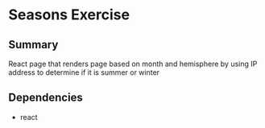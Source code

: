 # Seasons Exercise

## Summary
React page that renders page based on month and hemisphere by using IP address to determine if it is summer or winter

## Dependencies
- react
